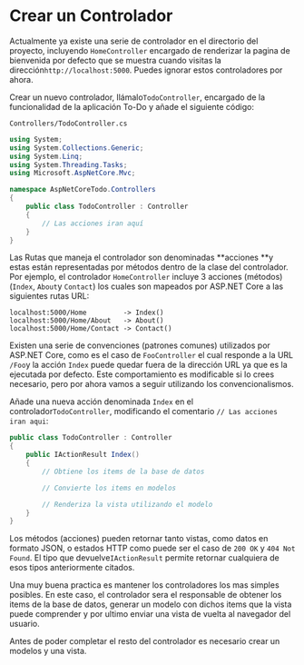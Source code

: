 # Crear un Controlador

Actualmente ya existe una serie de controlador en el directorio del proyecto, incluyendo `HomeController` encargado de renderizar la pagina de bienvenida por defecto que se muestra cuando visitas la dirección`http://localhost:5000`. Puedes ignorar estos controladores por ahora.

Crear un nuevo controlador, llámalo`TodoController`, encargado de la funcionalidad de la aplicación To-Do y añade el siguiente código:

`Controllers/TodoController.cs`

```csharp
using System;
using System.Collections.Generic;
using System.Linq;
using System.Threading.Tasks;
using Microsoft.AspNetCore.Mvc;

namespace AspNetCoreTodo.Controllers
{
    public class TodoController : Controller
    {
        // Las acciones iran aquí
    }
}
```

Las Rutas que maneja el controlador son denominadas **acciones **y estas están representadas por métodos dentro de la clase del controlador. Por ejemplo, el controlador  `HomeController` incluye 3 acciones \(métodos\) \(`Index`, `About`y `Contact`\) los cuales son mapeados por ASP.NET Core a las siguientes rutas URL:

```text
localhost:5000/Home         -> Index()
localhost:5000/Home/About   -> About()
localhost:5000/Home/Contact -> Contact()
```

Existen una serie de convenciones \(patrones comunes\) utilizados por ASP.NET Core, como es el caso de `FooController` el cual responde a la URL `/Foo`y la acción `Index` puede quedar fuera de la dirección URL ya que es la ejecutada por defecto. Este comportamiento es modificable si lo crees necesario, pero por ahora vamos a seguir utilizando los convencionalismos.

Añade una nueva acción denominada `Index` en el controlador`TodoController`, modificando el comentario `// Las acciones iran aqui`:

```csharp
public class TodoController : Controller
{
    public IActionResult Index()
    {
        // Obtiene los items de la base de datos

        // Convierte los items en modelos

        // Renderiza la vista utilizando el modelo
    }
}
```

Los métodos \(acciones\) pueden retornar tanto vistas, como datos en formato JSON, o estados HTTP como puede ser el caso de `200 OK` y `404 Not Found`. El tipo que devuelve`IActionResult` permite retornar cualquiera de esos tipos anteriormente citados.

  
Una muy buena practica es mantener los controladores los mas simples posibles. En este caso, el controlador sera el responsable de obtener los items de la base de datos, generar un modelo con dichos items que la vista puede comprender y por ultimo enviar una vista de vuelta al navegador del usuario.

Antes de poder completar el resto del controlador es necesario crear un modelos y una vista.


